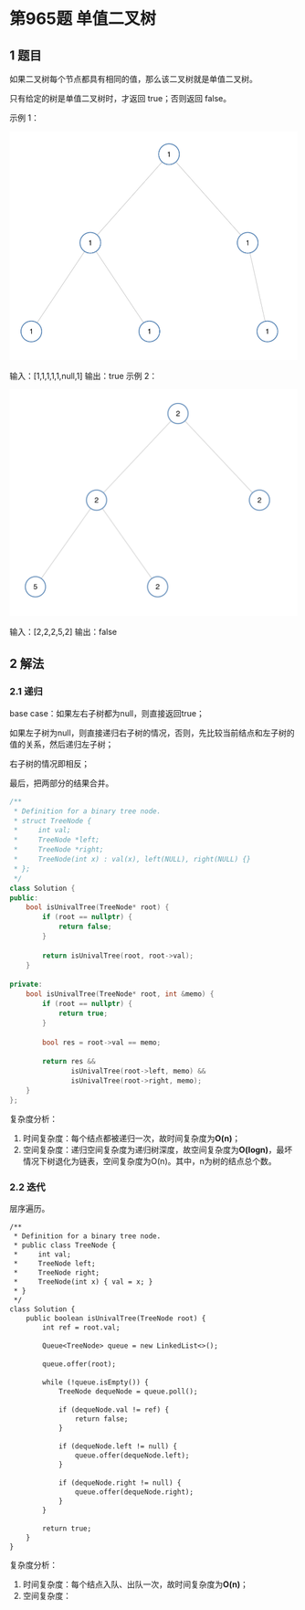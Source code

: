 # 第965题 单值二叉树

## 1 题目

如果二叉树每个节点都具有相同的值，那么该二叉树就是单值二叉树。

只有给定的树是单值二叉树时，才返回 true；否则返回 false。

示例 1：

![965-示例1](images/965-示例1.png)

输入：[1,1,1,1,1,null,1]
输出：true
示例 2：

![965-示例2](images/965-示例2.png)

输入：[2,2,2,5,2]
输出：false

## 2 解法

### 2.1 递归

base case：如果左右子树都为null，则直接返回true；

如果左子树为null，则直接递归右子树的情况，否则，先比较当前结点和左子树的值的关系，然后递归左子树；

右子树的情况即相反；

最后，把两部分的结果合并。

```c++
/**
 * Definition for a binary tree node.
 * struct TreeNode {
 *     int val;
 *     TreeNode *left;
 *     TreeNode *right;
 *     TreeNode(int x) : val(x), left(NULL), right(NULL) {}
 * };
 */
class Solution {
public:
    bool isUnivalTree(TreeNode* root) {
        if (root == nullptr) {
            return false;
        }

        return isUnivalTree(root, root->val);
    }

private:
    bool isUnivalTree(TreeNode* root, int &memo) {
        if (root == nullptr) {
            return true;
        }

        bool res = root->val == memo;

        return res && 
               isUnivalTree(root->left, memo) && 
               isUnivalTree(root->right, memo);
    }
};
```

复杂度分析：

1. 时间复杂度：每个结点都被递归一次，故时间复杂度为**O(n)**；
2. 空间复杂度：递归空间复杂度为递归树深度，故空间复杂度为**O(logn)**，最坏情况下树退化为链表，空间复杂度为O(n)。其中，n为树的结点总个数。

### 2.2 迭代

层序遍历。

```
/**
 * Definition for a binary tree node.
 * public class TreeNode {
 *     int val;
 *     TreeNode left;
 *     TreeNode right;
 *     TreeNode(int x) { val = x; }
 * }
 */
class Solution {
    public boolean isUnivalTree(TreeNode root) {
        int ref = root.val;

        Queue<TreeNode> queue = new LinkedList<>();

        queue.offer(root);

        while (!queue.isEmpty()) {
            TreeNode dequeNode = queue.poll();

            if (dequeNode.val != ref) {
                return false;
            }

            if (dequeNode.left != null) {
                queue.offer(dequeNode.left);
            }

            if (dequeNode.right != null) {
                queue.offer(dequeNode.right);
            }
        }

        return true;
    }
}
```

复杂度分析：

1. 时间复杂度：每个结点入队、出队一次，故时间复杂度为**O(n)**；
2. 空间复杂度：

